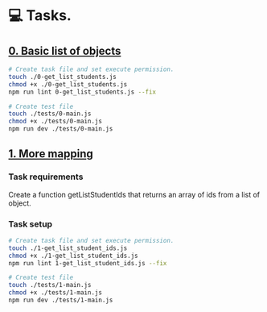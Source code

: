 # :computer: Tasks.
## [0. Basic list of objects ](0-get_list_students.js)
```bash
# Create task file and set execute permission.
touch ./0-get_list_students.js
chmod +x ./0-get_list_students.js
npm run lint 0-get_list_students.js --fix

# Create test file
touch ./tests/0-main.js
chmod +x ./tests/0-main.js
npm run dev ./tests/0-main.js 
```

## [1. More mapping ](1-get_list_student_ids.js)
### Task requirements
Create a function getListStudentIds that returns an array of ids from a list of object.

### Task setup
```bash
# Create task file and set execute permission.
touch ./1-get_list_student_ids.js
chmod +x ./1-get_list_student_ids.js
npm run lint 1-get_list_student_ids.js --fix

# Create test file
touch ./tests/1-main.js
chmod +x ./tests/1-main.js
npm run dev ./tests/1-main.js 
```
